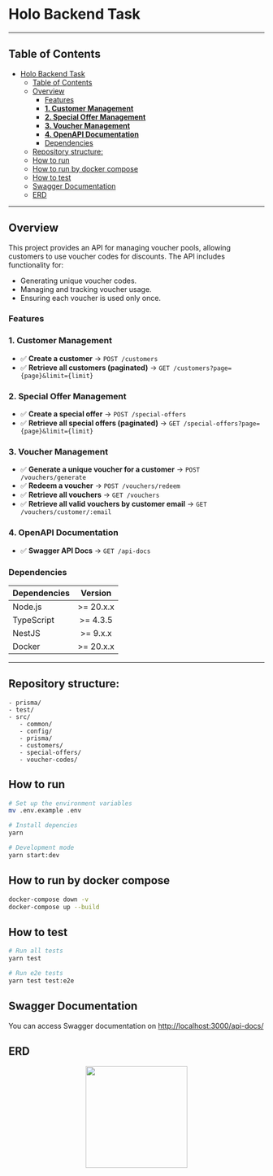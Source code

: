 # Holo Backend Task

---

## Table of Contents

- [Holo Backend Task](#holo-backend-task)
  - [Table of Contents](#table-of-contents)
  - [Overview](#overview)
    - [Features](#features)
    - [**1. Customer Management**](#1-customer-management)
    - [**2. Special Offer Management**](#2-special-offer-management)
    - [**3. Voucher Management**](#3-voucher-management)
    - [**4. OpenAPI Documentation**](#4-openapi-documentation)
    - [Dependencies](#dependencies)
  - [Repository structure:](#repository-structure)
  - [How to run](#how-to-run)
  - [How to run by docker compose](#how-to-run-by-docker-compose)
  - [How to test](#how-to-test)
  - [Swagger Documentation](#swagger-documentation)
  - [ERD](#erd)

---

## Overview

This project provides an API for managing voucher pools, allowing customers to use voucher codes for discounts. The API includes functionality for:

- Generating unique voucher codes.
- Managing and tracking voucher usage.
- Ensuring each voucher is used only once.

### Features

### **1. Customer Management**

- ✅ **Create a customer** → `POST /customers`
- ✅ **Retrieve all customers (paginated)** → `GET /customers?page={page}&limit={limit}`

### **2. Special Offer Management**

- ✅ **Create a special offer** → `POST /special-offers`
- ✅ **Retrieve all special offers (paginated)** → `GET /special-offers?page={page}&limit={limit}`

### **3. Voucher Management**

- ✅ **Generate a unique voucher for a customer** → `POST /vouchers/generate`
- ✅ **Redeem a voucher** → `POST /vouchers/redeem`
- ✅ **Retrieve all vouchers** → `GET /vouchers`
- ✅ **Retrieve all valid vouchers by customer email** → `GET /vouchers/customer/:email`

### **4. OpenAPI Documentation**

- ✅ **Swagger API Docs** → `GET /api-docs`

### Dependencies

| Dependencies |  Version  |
| :----------- | :-------: |
| Node.js      | >= 20.x.x |
| TypeScript   | >= 4.3.5  |
| NestJS       | >= 9.x.x  |
| Docker       | >= 20.x.x |

---

## Repository structure:

```
- prisma/
- test/
- src/
   - common/
   - config/
   - prisma/
   - customers/
   - special-offers/
   - voucher-codes/
```

## How to run

```bash
# Set up the environment variables
mv .env.example .env

# Install depencies
yarn

# Development mode
yarn start:dev
```

## How to run by docker compose

```bash
docker-compose down -v
docker-compose up --build
```

## How to test

```bash
# Run all tests
yarn test

# Run e2e tests
yarn test test:e2e
```

## Swagger Documentation

You can access Swagger documentation on [http://localhost:3000/api-docs/](http://localhost:3000/api-docs/)

## ERD

<p align="center">
  <img src="https://github.ibm.com/Mohamed-Adel-Mohamed-Ali/main-repo/assets/380836/95d8e427-1b89-4247-90e0-d7de70e42b4e" width="200">
</p>
